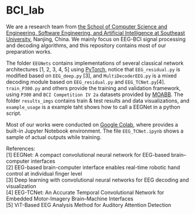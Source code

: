 # BCI_lab
We are a research team from [the School of Computer Science and Engineering, Software Engineering, and Artificial Intelligence at Southeast University](https://cse.seu.edu.cn/), Nanjing, China. We mainly focus on EEG-BCI signal processing and decoding algorithms, and this repository contains most of our preparation works.

The folder `EEGNets` contains implementations of several classical network architectures [1, 2, 3, 4, 5] using [PyTorch](https://github.com/pytorch/pytorch), notice that `EEG_residual.py` is modified based on `EEG_deep.py` [3], and `MultiDecoderEEG.py` is a mixed decoding module based on `EEG_residual.py` and `EEG_TCNet.py`[4]. `train_P300.py` and others provide the training and validation framework, using `P300` and `BCI Competition IV 2a` datasets provided by [MOABB](https://github.com/NeuroTechX/moabb). The folder `results_imgs` contains train & test results and data visualizations, and `example_usage` is a example taht shows how to call a EEGNet in a python script.

Most of our works were conducted on [Google Colab](https://colab.research.google.com), where provides a built-in Jupyter Notebook environment. The file `EEG_TCNet.ipynb` shows a sample of actual outputs while training.

References:  
[1] EEGNet: A compact convolutional neural network for EEG-based brain–computer interfaces  
[2] EEG-based brain-computer interface enables real-time robotic hand control at individual finger level  
[3] Deep learning with convolutional neural networks for EEG decoding and visualization  
[4] EEG-TCNet: An Accurate Temporal Convolutional Network for Embedded Motor-Imagery Brain–Machine Interfaces  
[5] ViT-Based EEG Analysis Method for Auditory Attention Detection

